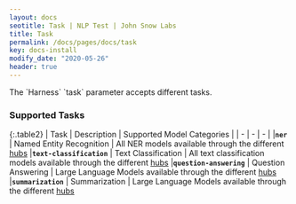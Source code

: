 ```yaml
---
layout: docs
seotitle: Task | NLP Test | John Snow Labs
title: Task
permalink: /docs/pages/docs/task
key: docs-install
modify_date: "2020-05-26"
header: true
---
```


<div class="main-docs" markdown="1"><div class="h3-box" markdown="1">
The `Harness` `task` parameter accepts different tasks.

### Supported Tasks

{:.table2}
| Task  | Description | Supported Model Categories |
| - | - | - |
|**`ner`** | Named Entity Recognition | All NER models available through the different [hubs](https://nlptest.org/docs/pages/docs/hub)
|**`text-classification`** | Text Classification | All text classification models available through the different [hubs](https://nlptest.org/docs/pages/docs/hub)
|**`question-answering`** | Question Answering | Large Language Models available through the different [hubs](https://nlptest.org/docs/pages/docs/hub)
|**`summarization`** | Summarization | Large Language Models available through the different [hubs](https://nlptest.org/docs/pages/docs/hub)

</div><div class="h3-box" markdown="1">


</div></div>